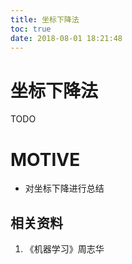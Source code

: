 ```yaml
---
title: 坐标下降法
toc: true
date: 2018-08-01 18:21:48
---
```

# 坐标下降法



TODO



# MOTIVE

* 对坐标下降进行总结










## 相关资料

1. 《机器学习》周志华
